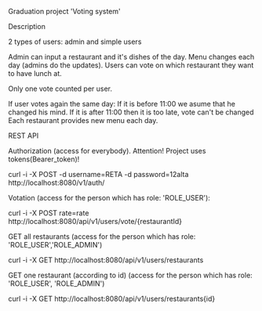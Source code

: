 Graduation project 'Voting system'

Description

2 types of users: admin and simple users

Admin can input a restaurant and it's dishes of the day.
Menu changes each day (admins do the updates).
Users can vote on which restaurant they want to have lunch at.

Only one vote counted per user.

If user votes again the same day:
If it is before 11:00 we asume that he changed his mind.
If it is after 11:00 then it is too late, vote can't be changed
Each restaurant provides new menu each day.

REST API

Authorization (access for everybody). Attention! Project uses tokens(Bearer_token)! 

curl -i -X POST -d username=RETA -d password=12alta   http://localhost:8080/v1/auth/

Votation (access for the person which has role: 'ROLE_USER'):

curl -i -X POST rate=rate  http://localhost:8080/api/v1/users/vote/{restaurantId}

GET all restaurants (access for the person which has role: 'ROLE_USER','ROLE_ADMIN')

curl -i -X GET http://localhost:8080/api/v1/users/restaurants

GET one restaurant (according to id) (access for the person which has role: 'ROLE_USER', 'ROLE_ADMIN')

curl -i -X GET http://localhost:8080/api/v1/users/restaurants{id}
